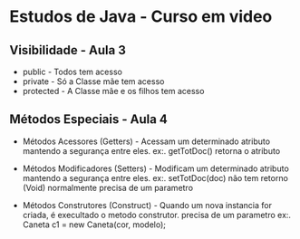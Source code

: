 # Estudos de Java - Curso em video

## Visibilidade - Aula 3

- public - Todos tem acesso
- private - Só a Classe mãe tem acesso
- protected - A Classe mãe e os filhos tem acesso

## Métodos Especiais - Aula 4

- Métodos Acessores (Getters) - Acessam um determinado atributo mantendo a segurança entre eles.
  ex:. getTotDoc()
  retorna o atributo

- Métodos Modificadores (Setters) - Modificam um determinado atributo mantendo a segurança entre eles.
  ex:. setTotDoc(doc)
  não tem retorno (Void)
  normalmente precisa de um parametro

- Métodos Construtores (Construct) - Quando um nova instancia for criada, é execultado o metodo construtor.
  precisa de um parametro
  ex:. Caneta c1 = new Caneta(cor, modelo);
